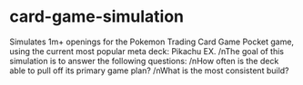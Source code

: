 # card-game-simulation
Simulates 1m+ openings for the Pokemon Trading Card Game Pocket game, using the current most popular meta deck: Pikachu EX. 
/nThe goal of this simulation is to answer the following questions:
  /nHow often is the deck able to pull off its primary game plan?
  /nWhat is the most consistent build?
